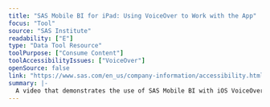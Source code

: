 ```yaml
---
title: "SAS Mobile BI for iPad: Using VoiceOver to Work with the App"
focus: "Tool"
source: "SAS Institute"
readability: ["E"]
type: "Data Tool Resource"
toolPurpose: ["Consume Content"]
toolAccessibilityIssues: ["VoiceOver"]
openSource: false
link: "https://www.sas.com/en_us/company-information/accessibility.html#m=video-sas-mobile-bi-for-ios"
summary: |-
  A video that demonstrates the use of SAS Mobile BI with iOS VoiceOver.
---
```


